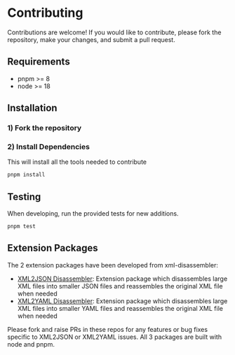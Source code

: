 # Contributing

Contributions are welcome! If you would like to contribute, please fork the repository, make your changes, and submit a pull request.

## Requirements

- pnpm >= 8
- node >= 18

## Installation

### 1) Fork the repository

### 2) Install Dependencies

This will install all the tools needed to contribute

```bash
pnpm install
```

## Testing

When developing, run the provided tests for new additions.

```bash
pnpm test
```

## Extension Packages

The 2 extension packages have been developed from xml-disassembler:

- [XML2JSON Disassembler](https://github.com/mcarvin8/xml2json-disassembler): Extension package which disassembles large XML files into smaller JSON files and reassembles the original XML file when needed
- [XML2YAML Disassembler](https://github.com/mcarvin8/xml2yaml-disassembler): Extension package which disassembles large XML files into smaller YAML files and reassembles the original XML file when needed

Please fork and raise PRs in these repos for any features or bug fixes specific to XML2JSON or XML2YAML issues. All 3 packages are built with node and pnpm.

